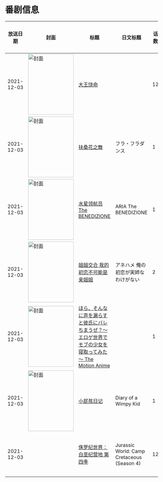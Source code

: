 # 番剧信息

|放送日期|封面|标题|日文标题|话数|评分|评分人数|
|---|---|---|---|---|---|---|
|2021-12-03|<img src="//lain.bgm.tv/pic/cover/c/46/34/291213_3BJqJ.jpg" alt="封面" style="width:150px;height:200px;object-fit:cover;">|[大王饶命](https://bangumi.tv/subject/291213)||12|6.4|248人评分|
|2021-12-03|<img src="//lain.bgm.tv/pic/cover/c/da/f3/318543_O1507.jpg" alt="封面" style="width:150px;height:200px;object-fit:cover;">|[扶桑花之舞](https://bangumi.tv/subject/318543)|フラ・フラダンス|1|5.6|97人评分|
|2021-12-03|<img src="//lain.bgm.tv/pic/cover/c/47/80/329948_R8LC8.jpg" alt="封面" style="width:150px;height:200px;object-fit:cover;">|[水星领航员 The BENEDIZIONE](https://bangumi.tv/subject/329948)|ARIA The BENEDIZIONE|1|7.9|591人评分|
|2021-12-03|<img src="/img/no_icon_subject.png" alt="封面" style="width:150px;height:200px;object-fit:cover;">|[姐姐交合 我的初恋不可能是亲姐姐](https://bangumi.tv/subject/354252)|アネハメ 俺の初恋が実姉なわけがない|2|6.2|366人评分|
|2021-12-03|<img src="/img/no_icon_subject.png" alt="封面" style="width:150px;height:200px;object-fit:cover;">|[ほら、そんなに声を漏らすと彼氏にバレちまうぜ？～エロゲ世界でモブの少女を寝取ってみた～ The Motion Anime](https://bangumi.tv/subject/368708)||1|暂无评分|少于10人评分|
|2021-12-03|<img src="//lain.bgm.tv/pic/cover/c/6a/8a/461535_50SS2.jpg" alt="封面" style="width:150px;height:200px;object-fit:cover;">|[小屁孩日记](https://bangumi.tv/subject/461535)|Diary of a Wimpy Kid|1|暂无评分|少于10人评分|
|2021-12-03||[侏罗纪世界：白垩纪营地 第四季](https://bangumi.tv/subject/520515)|Jurassic World: Camp Cretaceous (Season 4)|12|暂无评分|少于10人评分|
